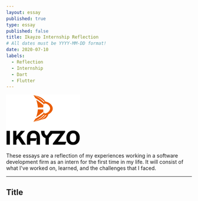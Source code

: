 ```yaml
---
layout: essay
published: true
type: essay
published: false
title: Ikayzo Internship Reflection
# All dates must be YYYY-MM-DD format!
date: 2020-07-10
labels:
  - Reflection
  - Internship
  - Dart
  - Flutter
---
```


<img class="" src="../images/logo-ikayzo.png">

These essays are a reflection of my experiences working in a software development firm as an intern for the first time in my life. It will consist of what I've worked on, learned, and the challenges that I faced.
<hr>

## Title



